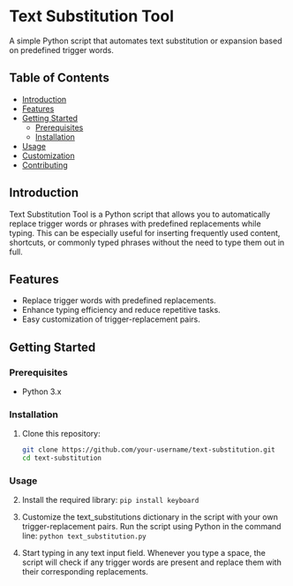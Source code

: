 # Text Substitution Tool

A simple Python script that automates text substitution or expansion based on predefined trigger words.

## Table of Contents

- [Introduction](#introduction)
- [Features](#features)
- [Getting Started](#getting-started)
  - [Prerequisites](#prerequisites)
  - [Installation](#installation)
- [Usage](#usage)
- [Customization](#customization)
- [Contributing](#contributing)

## Introduction

Text Substitution Tool is a Python script that allows you to automatically replace trigger words or phrases with predefined replacements while typing. This can be especially useful for inserting frequently used content, shortcuts, or commonly typed phrases without the need to type them out in full.

## Features

- Replace trigger words with predefined replacements.
- Enhance typing efficiency and reduce repetitive tasks.
- Easy customization of trigger-replacement pairs.

## Getting Started

### Prerequisites

- Python 3.x

### Installation 

1. Clone this repository:
   ```sh
   git clone https://github.com/your-username/text-substitution.git
   cd text-substitution

### Usage
2. Install the required library:
   ```pip install keyboard```

3. Customize the text_substitutions dictionary in the script with your own trigger-replacement pairs.
Run the script using Python in the command line:
```python text_substitution.py```

4. Start typing in any text input field.
Whenever you type a space, the script will check if any trigger words are present and replace them with their corresponding replacements.
